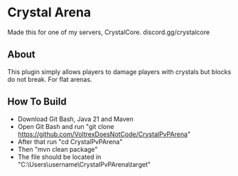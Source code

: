 # Crystal Arena

Made this for one of my servers, CrystalCore.
discord.gg/crystalcore

## About

This plugin simply allows players to damage players with crystals but blocks do not break. For flat arenas.

## How To Build

- Download Git Bash, Java 21 and Maven
- Open Git Bash and run "git clone https://github.com/VoltrexDoesNotCode/CrystalPvPArena"
- After that run "cd CrystalPvPArena"
- Then "mvn clean package"
- The file should be located in "C:\Users\username\CrystalPvPArena\target"
